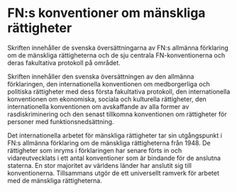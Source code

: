 # FN:s konventioner om mänskliga rättigheter

Skriften innehåller de svenska översättningarna av FN:s allmänna förklaring om de mänskliga rättigheterna och de sju centrala FN-konventionerna och deras fakultativa protokoll på området.

Skriften innehåller den svenska översättningen av den allmänna förklaringen, den internationella konventionen om medborgerliga och politiska rättigheter med dess första fakultativa protokoll, den internationella konventionen om ekonomiska, sociala och kulturella rättigheter, den internationella konventionen om avskaffande av alla former av rasdiskriminering och den senast tillkomna konventionen om rättigheter för personer med funktionsnedsättning.

Det internationella arbetet för mänskliga rättigheter tar sin utgångspunkt i FN:s allmänna förklaring om de mänskliga rättigheterna från 1948. De rättigheter som inryms i förklaringen har senare förts in och vidareutvecklats i ett antal konventioner som är bindande för de anslutna staterna. En stor majoritet av världens länder har anslutit sig till konventionerna. Tillsammans utgör de ett universellt ramverk för arbetet med de mänskliga rättigheterna.
